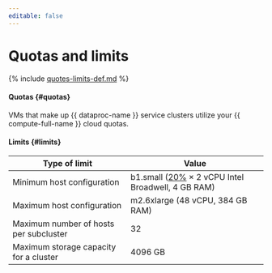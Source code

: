 ```yaml
---
editable: false
---
```

# Quotas and limits

{% include [quotes-limits-def.md](../../_includes/quotes-limits-def.md) %}

#### Quotas {#quotas}

VMs that make up {{ dataproc-name }} service clusters utilize your {{ compute-full-name }} cloud quotas.

#### Limits {#limits}

| Type of limit | Value |
| ----- | ----- |
| Minimum host configuration | b1.small ([20%](../../compute/concepts/performance-levels.md) × 2 vCPU Intel Broadwell, 4 GB RAM) |
| Maximum host configuration | m2.6xlarge (48 vCPU, 384 GB RAM) |
| Maximum number of hosts per subcluster | 32 |
| Maximum storage capacity for a cluster | 4096 GB |

